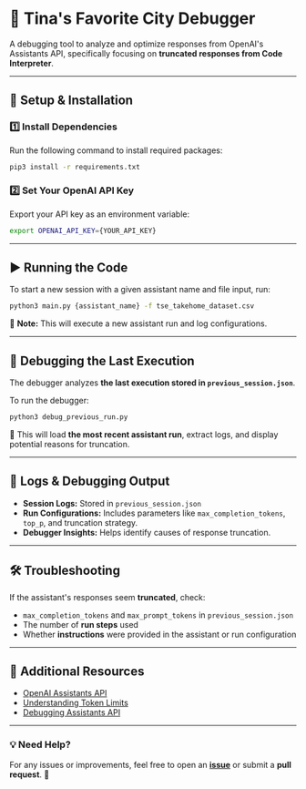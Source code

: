 # 🎯 Tina's Favorite City Debugger

A debugging tool to analyze and optimize responses from OpenAI's Assistants API, specifically focusing on **truncated responses from Code Interpreter**.

---

## 🚀 Setup & Installation

### 1️⃣ Install Dependencies
Run the following command to install required packages:
```sh
pip3 install -r requirements.txt
```

### 2️⃣ Set Your OpenAI API Key
Export your API key as an environment variable:
```sh
export OPENAI_API_KEY={YOUR_API_KEY}
```

---

## ▶️ Running the Code
To start a new session with a given assistant name and file input, run:
```sh
python3 main.py {assistant_name} -f tse_takehome_dataset.csv
```
📌 **Note:** This will execute a new assistant run and log configurations.

---

## 🐞 Debugging the Last Execution
The debugger analyzes **the last execution stored in `previous_session.json`**.

To run the debugger:
```sh
python3 debug_previous_run.py
```
🔹 This will load **the most recent assistant run**, extract logs, and display potential reasons for truncation.

---

## 📂 Logs & Debugging Output
- **Session Logs:** Stored in `previous_session.json`
- **Run Configurations:** Includes parameters like `max_completion_tokens`, `top_p`, and truncation strategy.
- **Debugger Insights:** Helps identify causes of response truncation.

---

## 🛠️ Troubleshooting
If the assistant's responses seem **truncated**, check:
- `max_completion_tokens` and `max_prompt_tokens` in `previous_session.json`
- The number of **run steps** used
- Whether **instructions** were provided in the assistant or run configuration

---

## 📖 Additional Resources
- [OpenAI Assistants API](https://platform.openai.com/docs/assistants)
- [Understanding Token Limits](https://platform.openai.com/docs/concepts#tokens)
- [Debugging Assistants API](https://platform.openai.com/docs/assistants/deep-dive#debugging)

---

### 💡 Need Help?
For any issues or improvements, feel free to open an **[issue](https://github.com/keyouk/tinas_favorite_city/issues)** or submit a **pull request**. 🚀




